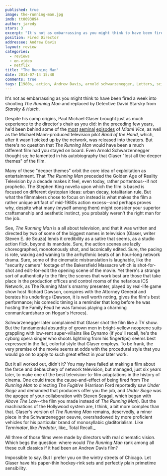 ```yaml
---
published: true
image: the-running-man.jpg
imdb: tt0093894
author: jaredy
stars: 3
excerpt: "It's not as embarrassing as you might think to have been fired a week into shooting The Running Man and replaced by Detective David Starsky from Starsky & Hutch."
position: Fired Director
addressee: Andrew Davis
layout: review
categories: 
  - reviews
  - on-video
  - netflix
title: "The Running Man"
date: 2014-07-14 15:40
comments: true
tags: [1980s, action, Andrew Davis, arnold schwarzenegger, Letters, science fiction]
---
```

It's not as embarrassing as you might think to have been fired a week into shooting _The Running Man_ and replaced by Detective David Starsky from _Starsky & Hutch_. 

Despite his camp origins, Paul Michael Glaser brought just as much experience to the director's chair as you did: in the preceding few years, he'd been behind some of the [most][1] [seminal][2] [episodes][3] of _Miami Vice_, as well as the Michael Mann-produced television pilot _Band of the Hand_, which, after it wasn't picked up by the network, was released into theaters. But there's no question that _The Running Man_ would have been a much different film had you stayed on board. Even Arnold Schwarzennegger thought so; he lamented in his autobiography that Glaser "lost all the deeper themes" of the film.

   [1]: http://www.imdb.com/title/tt0647050/
   [2]: http://www.imdb.com/title/tt0647113/
   [3]: http://www.imdb.com/title/tt0647107/

Many of these "deeper themes" orbit the core idea of exploitation as entertainment. That _The Running Man_ preceded the Golden Age of Reality Television by a decade makes it feel, even today, rather portentous--if not prophetic. The Stephen King novella upon which the film is based is focused on different dystopian ideas: urban decay, totalitarian rule. But what the filmmakers chose to focus on instead is what makes the film a rather unique artifact of mid-1980s action excess--and perhaps proves why, despite what many (myself among them) might consider your superior craftsmanship and aesthetic instinct, you probably weren't the right man for the job. 

See, _The Running Man_ is a all about television, and that it was written and directed by two of some of the biggest names in television (Glaser, writer Steven E. de Souza) lends it credibility as a satire that seems, as a studio action flick, beyond its mandate. Sure, the action scenes are lazily choreographed, monotonously shot, and laconically edited. Sure, the pacing is rote, waxing and waning to the arrhythmic beats of an hour-long network drama. Sure, some of the cinematic mistranslation is laughable, like the "security camera" footage of the Bakersfield Massacre which is shot-for-shot and edit-for-edit the opening scene of the movie. Yet there's a strange sort of authenticity to the film; the scenes that work best are those that take place in the production offices and control rooms of the nefarious ICS Network, as The Running Man's smarmy presenter, played by real-life game show host Richard Dawson, conspires with the Attorney General and berates his underlings (Dawson, it is well worth noting, gives the film's best performance; his comedic timing is a reminder that long before he was hosting the Family Feud he was famous playing a charming conman/cardsharp on Hogan's Heroes). 

Schwarzenegger later complained that Glaser shot the film like a TV show. But the fundamental absurdity of grown men in bright-yellow neoprene suits grappling with low-rent super-villains like Dynamo (if you'll recall, he's the cyborg opera singer who shoots lightning from his fingertips) seems best expressed in the flat, colorful style that Glaser employs. To be frank, the very premise of the movie seems at odds with the procedural style that you would go on to apply to such great effect in your later work.

But it all worked out, didn't it? You may have failed at making a film about the farce and debauchery of network television, but managed, just six years later, to make one of the best television-to-film adaptations in the history of cinema. One could trace the cause-and-effect of being fired from _The Running Man_ to directing _The Fugitive_ (Harrison Ford reportedly saw _Under Siege_ and demanded that producers offer you the job, and _Under Siege_ was the apogee of your collaboration with Steven Seagal, which began with _Above The Law_--the film you made instead of _The Running Man_). But the machinations of the Hollywood system are, I think, a bit more complex than that. Glaser's version of _The Running Man_ remains, deservedly, a minor piece in the Schwarzenegger oeuvre, overshadowed by more proficient vehicles for his particular brand of monosyllabic gladitorialism. Like _Terminator_, like _Predator_, like_ Total Recall._

All three of those films were made by directors with real cinematic vision. Which begs the question: where would _The Running Man_ rank among all these cult classics if it had been an Andrew Davis film? 

Impossible to say. But I prefer you on the wintry streets of Chicago. Let Glaser have his paper-thin hockey-rink sets and perfectly plain primetime sensibility.